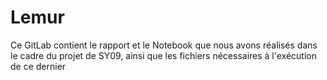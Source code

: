 # Lemur
Ce GitLab contient le rapport et le Notebook que nous avons réalisés dans le cadre du projet de SY09, ainsi que les fichiers nécessaires à l'exécution de ce dernier
